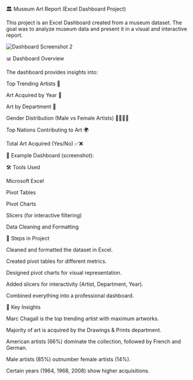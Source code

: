 🏛️ Museum Art Report (Excel Dashboard Project)

This project is an Excel Dashboard created from a museum dataset.
The goal was to analyze museum data and present it in a visual and interactive report.

![Dashboard Screenshot 2]()

📊 Dashboard Overview

The dashboard provides insights into:

Top Trending Artists 🎨

Art Acquired by Year 📅

Art by Department 🏢

Gender Distribution (Male vs Female Artists) 👩‍🎨👨‍🎨

Top Nations Contributing to Art 🌍

Total Art Acquired (Yes/No) ✅❌

📌 Example Dashboard (screenshot):


🛠️ Tools Used

Microsoft Excel

Pivot Tables

Pivot Charts

Slicers (for interactive filtering)

Data Cleaning and Formatting

🚀 Steps in Project

Cleaned and formatted the dataset in Excel.

Created pivot tables for different metrics.

Designed pivot charts for visual representation.

Added slicers for interactivity (Artist, Department, Year).

Combined everything into a professional dashboard.

📌 Key Insights

Marc Chagall is the top trending artist with maximum artworks.

Majority of art is acquired by the Drawings & Prints department.

American artists (66%) dominate the collection, followed by French and German.

Male artists (85%) outnumber female artists (14%).

Certain years (1964, 1968, 2008) show higher acquisitions.

